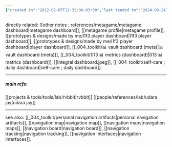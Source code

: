 ```yaml
---
{"created in":"2022-02-07T11:32:06-03:00","last tended to":"2024-09-24T16:23:39-03:00","tags":["UIdesign","interfacedesign","lab","art","🌱"],"dg-publish":true,"relevancescore":94,"notestage":["🌱"],"created":"2022-02-07T11:32:06.235-03:00","updated":"2025-01-27T12:48:53.481-03:00","permalink":"/responses/lab/dashboards/","dgPassFrontmatter":true}
---
```


directly related: [[other notes ; references/metagame/metagame dashboard\|metagame dashboard]], [[metagame profile\|metagame profile]], [[prototypes & designs/made by me/l1f3 player dashboard\|l1f3 player dashboard]], [[prototypes & designs/made by me/l1f3 player dashboard\|player dashboard]], [[_004_toolkit/📊 vault dashboard (meta)\|📊 vault dashboard (meta)]], [[_004_toolkit/013 📊 metrics (dashboard)\|013 📊 metrics (dashboard)]], [[integral dashboard.jpeg]], [[_004_toolkit/self-care ; daily dashboard\|self-care ; daily dashboard]].

---
##### main refs:

[[projects & tools/tools/lab/rvbbit\|rvbbit]]
[[people/references/lab/udara jay\|udara jay]]

---
see also: [[_004_toolkit/personal navigation artifacts\|personal navigation artifacts]], [[navigation map\|navigation map]], [[navigation maps\|navigation maps]], [[navigation board\|navigation board]], [[navigation tracking\|navigation tracking]], [[navigation interfaces\|navigation interfaces]].